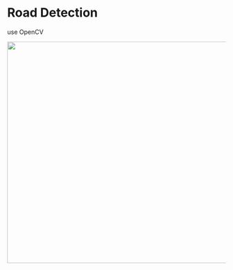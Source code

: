 # Road Detection

use OpenCV

<img src="https://user-images.githubusercontent.com/37469478/138249810-d77da76f-4fd5-4f6e-b432-af16547e5c1b.jpg" width="512" />
